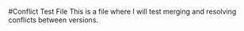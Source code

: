 #Conflict Test File
This is a file where I will test merging and resolving conflicts between versions.
